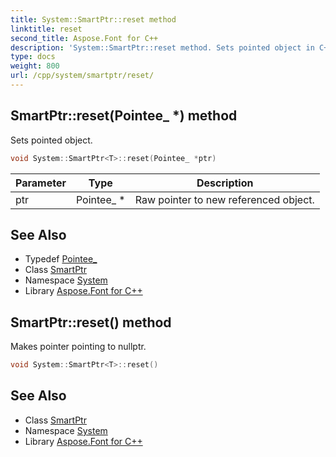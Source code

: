 ```yaml
---
title: System::SmartPtr::reset method
linktitle: reset
second_title: Aspose.Font for C++
description: 'System::SmartPtr::reset method. Sets pointed object in C++.'
type: docs
weight: 800
url: /cpp/system/smartptr/reset/
---
```

## SmartPtr::reset(Pointee_ *) method


Sets pointed object.

```cpp
void System::SmartPtr<T>::reset(Pointee_ *ptr)
```


| Parameter | Type | Description |
| --- | --- | --- |
| ptr | Pointee_ * | Raw pointer to new referenced object. |

## See Also

* Typedef [Pointee_](../pointee_/)
* Class [SmartPtr](../)
* Namespace [System](../../)
* Library [Aspose.Font for C++](../../../)
## SmartPtr::reset() method


Makes pointer pointing to nullptr.

```cpp
void System::SmartPtr<T>::reset()
```

## See Also

* Class [SmartPtr](../)
* Namespace [System](../../)
* Library [Aspose.Font for C++](../../../)
